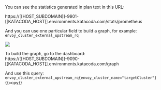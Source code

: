 You can see the statistics generated in plan text in this URL:

https://[[HOST_SUBDOMAIN]]-9901-[[KATACODA_HOST]].environments.katacoda.com/stats/prometheus

And you can use one particular field to build a graph, for example:
`envoy_cluster_external_upstream_rq`

![](/envoyproxy/scenarios/implementing-metrics-tracing/assets/envoy_cluster_external_upstream_rq.png)

To build the graph, go to the dashboard:
https://[[HOST_SUBDOMAIN]]-9090-[[KATACODA_HOST]].environments.katacoda.com/graph

And use this query:
```envoy_cluster_external_upstream_rq{envoy_cluster_name="targetCluster"}```{{copy}}
